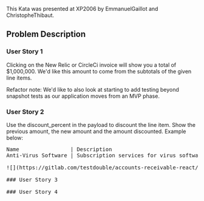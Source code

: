 

This Kata was presented at XP2006 by EmmanuelGaillot and ChristopheThibaut.

## Problem Description

### User Story 1

Clicking on the New Relic or CircleCi invoice will show you a total of $1,000,000. We'd like this amount to come from the subtotals of the given line items.

Refactor note: We'd like to also look at starting to add testing beyond snapshot tests as our application moves from an MVP phase.

### User Story 2

Use the discount_percent in the payload to discount the line item. Show the previous amount, the new amount and the amount discounted.  Example below:

<pre>
Name                | Description                              | Unit Price | Quanity | Discount | Subtotal
Anti-Virus Software | Subscription services for virus software | $200 | 1 | 50% | $100 (was $200)

![](https://gitlab.com/testdouble/accounts-receivable-react/uploads/5ea855ea29cf553527c54e211cfb9842/image.png)

### User Story 3

### User Story 4
